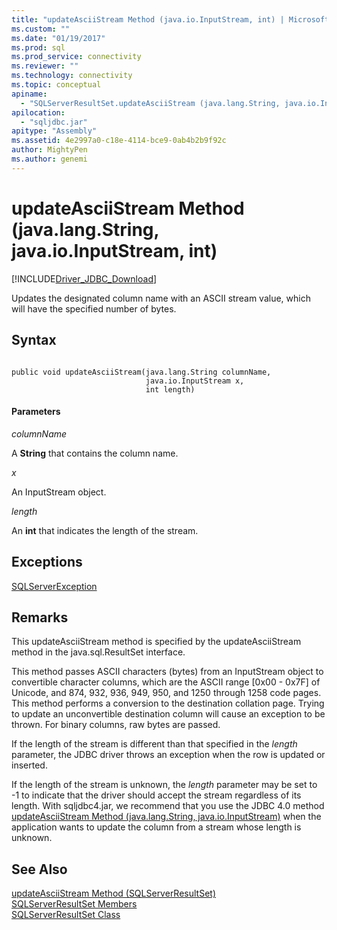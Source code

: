 ```yaml
---
title: "updateAsciiStream Method (java.io.InputStream, int) | Microsoft Docs"
ms.custom: ""
ms.date: "01/19/2017"
ms.prod: sql
ms.prod_service: connectivity
ms.reviewer: ""
ms.technology: connectivity
ms.topic: conceptual
apiname: 
  - "SQLServerResultSet.updateAsciiStream (java.lang.String, java.io.InputStream, int)"
apilocation: 
  - "sqljdbc.jar"
apitype: "Assembly"
ms.assetid: 4e2997a0-c18e-4114-bce9-0ab4b2b9f92c
author: MightyPen
ms.author: genemi
---
```

# updateAsciiStream Method (java.lang.String, java.io.InputStream, int)
[!INCLUDE[Driver_JDBC_Download](../../../includes/driver_jdbc_download.md)]

  Updates the designated column name with an ASCII stream value, which will have the specified number of bytes.  
  
## Syntax  
  
```  
  
public void updateAsciiStream(java.lang.String columnName,  
                              java.io.InputStream x,  
                              int length)  
```  
  
#### Parameters  
 *columnName*  
  
 A **String** that contains the column name.  
  
 *x*  
  
 An InputStream object.  
  
 *length*  
  
 An **int** that indicates the length of the stream.  
  
## Exceptions  
 [SQLServerException](../../../connect/jdbc/reference/sqlserverexception-class.md)  
  
## Remarks  
 This updateAsciiStream method is specified by the updateAsciiStream method in the java.sql.ResultSet interface.  
  
 This method passes ASCII characters (bytes) from an InputStream object to convertible character columns, which are the ASCII range [0x00 - 0x7F] of Unicode, and 874, 932, 936, 949, 950, and 1250 through 1258 code pages. This method performs a conversion to the destination collation page. Trying to update an unconvertible destination column will cause an exception to be thrown. For binary columns, raw bytes are passed.  
  
 If the length of the stream is different than that specified in the *length* parameter, the JDBC driver throws an exception when the row is updated or inserted.  
  
 If the length of the stream is unknown, the *length* parameter may be set to -1 to indicate that the driver should accept the stream regardless of its length. With sqljdbc4.jar, we recommend that you use the JDBC 4.0 method [updateAsciiStream Method &#40;java.lang.String, java.io.InputStream&#41;](../../../connect/jdbc/reference/updateasciistream-method-java-lang-string-java-io-inputstream.md) when the application wants to update the column from a stream whose length is unknown.  
  
## See Also  
 [updateAsciiStream Method &#40;SQLServerResultSet&#41;](../../../connect/jdbc/reference/updateasciistream-method-sqlserverresultset.md)   
 [SQLServerResultSet Members](../../../connect/jdbc/reference/sqlserverresultset-members.md)   
 [SQLServerResultSet Class](../../../connect/jdbc/reference/sqlserverresultset-class.md)  
  
  
